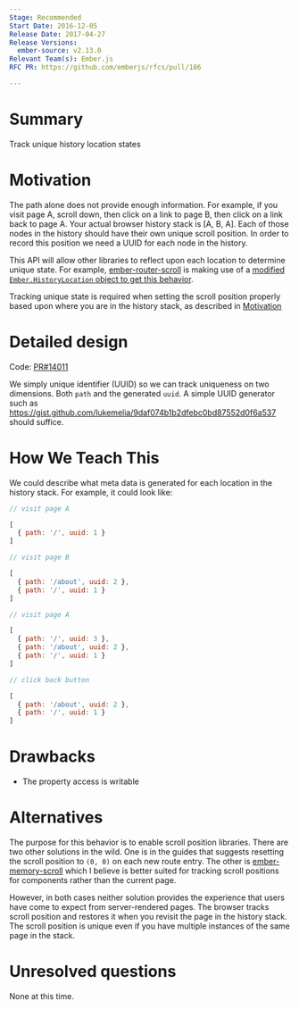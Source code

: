 ```yaml
---
Stage: Recommended
Start Date: 2016-12-05
Release Date: 2017-04-27
Release Versions:
  ember-source: v2.13.0
Relevant Team(s): Ember.js
RFC PR: https://github.com/emberjs/rfcs/pull/186

---
```


# Summary

Track unique history location states

# Motivation

The path alone does not provide enough information. For example, if you
visit page A, scroll down, then click on a link to page B, then click on
a link back to page A. Your actual browser history stack is [A, B, A].
Each of those nodes in the history should have their own unique scroll
position. In order to record this position we need a UUID
for each node in the history.

This API will allow other libraries to reflect upon each location to
determine unique state. For example,
[ember-router-scroll](https://github.com/dollarshaveclub/ember-router-scroll)
is making use of a [modified `Ember.HistoryLocation` object to get this
behavior](https://github.com/dollarshaveclub/ember-router-scroll/blob/master/addon/locations/router-scroll.js).

Tracking unique state is required when setting the scroll position
properly based upon where you are in the history stack, as described in
[Motivation](#motivation)

# Detailed design

Code: [PR#14011](https://github.com/emberjs/ember.js/pull/14011)

We simply unique identifier (UUID) so we can track uniqueness on two
dimensions. Both `path` and the generated `uuid`. A simple UUID
generator such as
https://gist.github.com/lukemelia/9daf074b1b2dfebc0bd87552d0f6a537
should suffice.

# How We Teach This

We could describe what meta data is generated for each location in the
history stack. For example, it could look like:

```js
// visit page A

[
  { path: '/', uuid: 1 }
]

// visit page B

[
  { path: '/about', uuid: 2 },
  { path: '/', uuid: 1 }
]

// visit page A

[
  { path: '/', uuid: 3 },
  { path: '/about', uuid: 2 },
  { path: '/', uuid: 1 }
]

// click back button

[
  { path: '/about', uuid: 2 },
  { path: '/', uuid: 1 }
]
```

# Drawbacks

* The property access is writable

# Alternatives

The purpose for this behavior is to enable scroll position libraries.
There are two other solutions in the wild. One is in the guides that
suggests resetting the scroll position to `(0, 0)` on each new route
entry. The other is
[ember-memory-scroll](https://github.com/ef4/memory-scroll) which I
believe is better suited for tracking scroll positions for components
rather than the current page.

However, in both cases neither solution provides the experience that
users have come to expect from server-rendered pages. The browser tracks
scroll position and restores it when you revisit the page in the history
stack. The scroll position is unique even if you have multiple instances
of the same page in the stack.

# Unresolved questions

None at this time.
